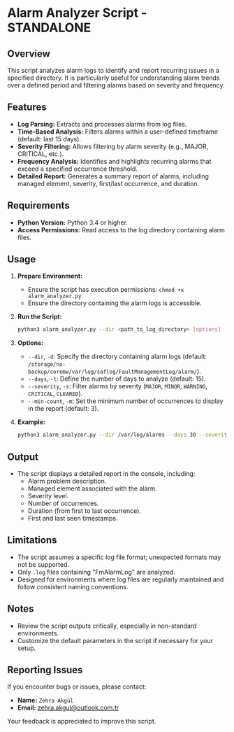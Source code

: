 
# Alarm Analyzer Script - STANDALONE

## Overview
This script analyzes alarm logs to identify and report recurring issues in a specified directory. It is particularly useful for understanding alarm trends over a defined period and filtering alarms based on severity and frequency.

## Features
- **Log Parsing:** Extracts and processes alarms from log files.
- **Time-Based Analysis:** Filters alarms within a user-defined timeframe (default: last 15 days).
- **Severity Filtering:** Allows filtering by alarm severity (e.g., MAJOR, CRITICAL, etc.).
- **Frequency Analysis:** Identifies and highlights recurring alarms that exceed a specified occurrence threshold.
- **Detailed Report:** Generates a summary report of alarms, including managed element, severity, first/last occurrence, and duration.

## Requirements
- **Python Version:** Python 3.4 or higher.
- **Access Permissions:** Read access to the log directory containing alarm files.

## Usage
1. **Prepare Environment:**
   - Ensure the script has execution permissions: `chmod +x alarm_analyzer.py`
   - Ensure the directory containing the alarm logs is accessible.

2. **Run the Script:**
   ```bash
   python3 alarm_analyzer.py --dir <path_to_log_directory> [options]
   ```

3. **Options:**
   - `--dir`, `-d`: Specify the directory containing alarm logs (default: `/storage/no-backup/coremw/var/log/saflog/FaultManagementLog/alarm/`).
   - `--days`, `-t`: Define the number of days to analyze (default: 15).
   - `--severity`, `-s`: Filter alarms by severity (`MAJOR`, `MINOR`, `WARNING`, `CRITICAL`, `CLEARED`).
   - `--min-count`, `-m`: Set the minimum number of occurrences to display in the report (default: 3).

4. **Example:**
   ```bash
   python3 alarm_analyzer.py --dir /var/log/alarms --days 30 --severity CRITICAL --min-count 5
   ```

## Output
- The script displays a detailed report in the console, including:
  - Alarm problem description.
  - Managed element associated with the alarm.
  - Severity level.
  - Number of occurrences.
  - Duration (from first to last occurrence).
  - First and last seen timestamps.

## Limitations
- The script assumes a specific log file format; unexpected formats may not be supported.
- Only `.log` files containing "FmAlarmLog" are analyzed.
- Designed for environments where log files are regularly maintained and follow consistent naming conventions.

## Notes
- Review the script outputs critically, especially in non-standard environments.
- Customize the default parameters in the script if necessary for your setup.

## Reporting Issues
If you encounter bugs or issues, please contact:
- **Name:** `Zehra Akgül`
- **Email:** [zehra.akgul@outlook.com.tr](mailto:zehra.akgul@outlook.com.tr)

Your feedback is appreciated to improve this script.

